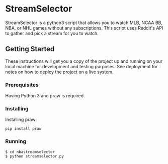 # StreamSelector

StreamSelector is a python3 script that allows you to watch MLB, NCAA BB, NBA, or NHL games without any
subscriptions. This script uses Reddit's API to gather and pick a stream for you to watch.

## Getting Started

These instructions will get you a copy of the project up and running on your local machine for development and testing purposes. See deployment for notes on how to deploy the project on a live system.

### Prerequisites

Having Python 3 and praw is required.

### Installing


Installing praw:

```
pip install praw
```

### Running
```
$ cd nbastreamselector
$ python streamselector.py
```

